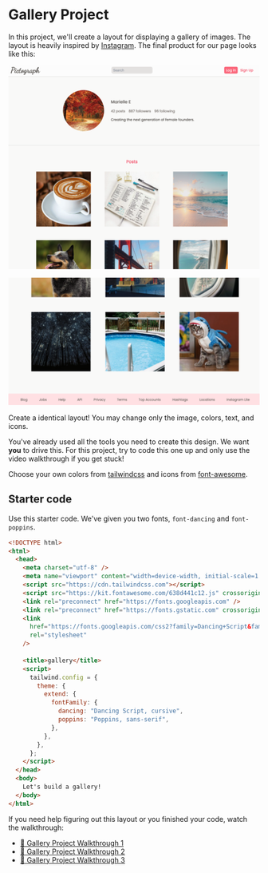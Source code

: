 # Gallery Project

In this project, we'll create a layout for displaying a gallery of images. The layout is heavily
inspired by [Instagram](https://www.instagram.com/htm.elle/). The final product for our page looks
like this:

![complete](./images/complete_1.png)

![complete](./images/complete_2.png)

Create a identical layout! You may change only the image, colors, text, and icons.

You've already used all the tools you need to create this design. We want **you** to drive this. For
this project, try to code this one up and only use the video walkthrough if you get stuck!

Choose your own colors from [tailwindcss](https://tailwindcss.com/docs/customizing-colors) and icons
from [font-awesome](https://fontawesome.com/).

## Starter code

Use this starter code. We've given you two fonts, `font-dancing` and `font-poppins`.

```html
<!DOCTYPE html>
<html>
  <head>
    <meta charset="utf-8" />
    <meta name="viewport" content="width=device-width, initial-scale=1.0" />
    <script src="https://cdn.tailwindcss.com"></script>
    <script src="https://kit.fontawesome.com/638d441c12.js" crossorigin="anonymous"></script>
    <link rel="preconnect" href="https://fonts.googleapis.com" />
    <link rel="preconnect" href="https://fonts.gstatic.com" crossorigin />
    <link
      href="https://fonts.googleapis.com/css2?family=Dancing+Script&family=Poppins&display=swap"
      rel="stylesheet"
    />

    <title>gallery</title>
    <script>
      tailwind.config = {
        theme: {
          extend: {
            fontFamily: {
              dancing: "Dancing Script, cursive",
              poppins: "Poppins, sans-serif",
            },
          },
        },
      };
    </script>
  </head>
  <body>
    Let's build a gallery!
  </body>
</html>
```

If you need help figuring out this layout or you finished your code, watch the walkthrough:

+ [🎥 Gallery Project Walkthrough 1](https://vimeo.com/708047413)
+ [🎥 Gallery Project Walkthrough 2](https://vimeo.com/708046821)
+ [🎥 Gallery Project Walkthrough 3](https://vimeo.com/708047763)
